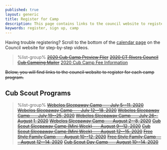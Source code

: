 ```yaml
---
published: true
layout: generic
title: Register for Camp
description: This page contains links to the council website to register to attend summer camp at Camp Workcoeman.
keywords: register, sign up, camp
---
```


<div class="alert alert-info">
Having trouble registering? Scroll to the bottom of the <a href="https://ctscouting.org/calendar/">calendar page</a> on the Council website for step-by-step videos.
</div>

> %list-group%
> <a href="{{ site.url }}/pdf/2020/2020-cub-flier.pdf" class="list-group-item"><del>2020 Cub Camp Preview Flier</del></a>
> <a href="{{ site.url }}/pdf/2020/2020-crc-cub-mailer.pdf" class="list-group-item"><del>2020 CT Rivers Council Cub Camping Mailer</del></a>
> <a href="{{ site.url }}/cub-scouts/fees/" class="list-group-item">2020 Cub Camp Fee Information</a>

~~Below, you will find links to the council website to register for each camp program.~~

## Cub Scout Programs

> %list-group%
> <a href="https://scoutingevent.com/" class="list-group-item"><del>Webelos Sleepaway Camp --- July 5--11, 2020</del></a>
> <a href="https://scoutingevent.com/" class="list-group-item"><del>Webelos Sleepaway Camp --- July 12--18, 2020</del></a>
> <a href="https://scoutingevent.com/" class="list-group-item"><del>Webelos Sleepaway Camp --- July 19--25, 2020</del></a>
> <a href="https://scoutingevent.com/" class="list-group-item"><del>Webelos Sleepaway Camp --- July 26--August 1, 2020</del></a>
> <a href="https://scoutingevent.com/" class="list-group-item"><del>Webelos Sleepaway Camp --- August 2--8, 2020</del></a>
> <a href="https://scoutingevent.com/" class="list-group-item"><del>Cub Scout Sleepaway Camp (Mini Week) --- August 9--12, 2020</del></a>
> <a href="https://scoutingevent.com/" class="list-group-item"><del>Cub Scout Sleepaway Camp (Mini Week) --- August 12--15, 2020</del></a>
> <a href="https://scoutingevent.com/" class="list-group-item"><del>Free Style Family Camp --- August 10--12, 2020</del></a>
> <a href="https://scoutingevent.com/" class="list-group-item"><del>Free Style Family Camp --- August 12--14, 2020</del></a>
> <a href="https://scoutingevent.com/" class="list-group-item"><del>Cub Scout Day Camp --- August 10--14, 2020</del></a>
